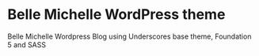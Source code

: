 Belle Michelle WordPress theme
==============================

Belle Michelle Wordpress Blog using Underscores base theme, Foundation 5 and SASS
